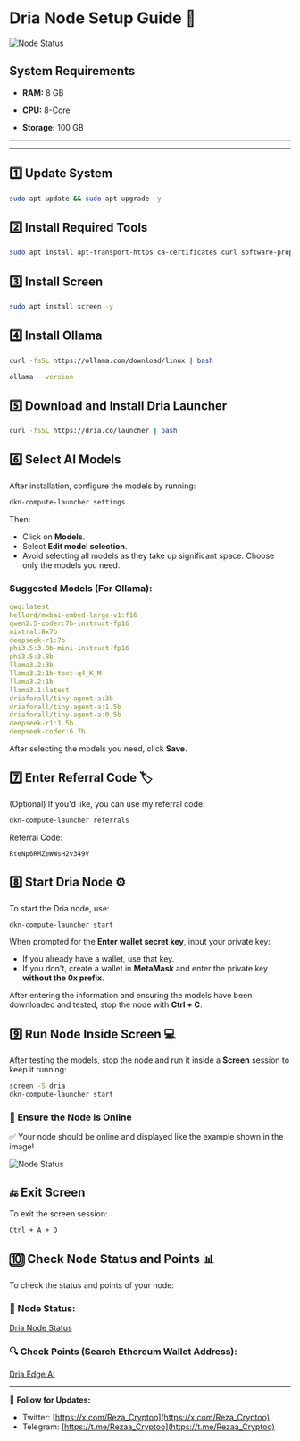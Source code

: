 # Dria Node Setup Guide 🚀

![Node Status](https://github.com/RezaCryptoo/dria/blob/main/01.JPG?raw=true)


## System Requirements

- **RAM:** 8 GB  

- **CPU:** 8-Core  

- **Storage:** 100 GB  

---
---


## 1️⃣ Update System

```bash
sudo apt update && sudo apt upgrade -y
```

## 2️⃣ Install Required Tools

```bash
sudo apt install apt-transport-https ca-certificates curl software-properties-common -y
```

## 3️⃣ Install Screen

```bash
sudo apt install screen -y
```

## 4️⃣ Install Ollama 

```bash
curl -fsSL https://ollama.com/download/linux | bash
```

```bash
ollama --version
```

## 5️⃣ Download and Install Dria Launcher 

```bash
curl -fsSL https://dria.co/launcher | bash
```

## 6️⃣ Select AI Models 
After installation, configure the models by running:

```bash
dkn-compute-launcher settings
```

Then:
- Click on **Models**.
- Select **Edit model selection**.
- Avoid selecting all models as they take up significant space. Choose only the models you need.

### Suggested Models (For Ollama):
```yaml
qwq:latest
hellord/mxbai-embed-large-v1:f16
qwen2.5-coder:7b-instruct-fp16
mixtral:8x7b
deepseek-r1:7b
phi3.5:3.8b-mini-instruct-fp16
phi3.5:3.8b
llama3.2:3b
llama3.2:1b-text-q4_K_M
llama3.2:1b
llama3.1:latest
driaforall/tiny-agent-a:3b
driaforall/tiny-agent-a:1.5b
driaforall/tiny-agent-a:0.5b
deepseek-r1:1.5b
deepseek-coder:6.7b
```
After selecting the models you need, click **Save**.

## 7️⃣ Enter Referral Code 🏷️
(Optional) If you'd like, you can use my referral code:

```bash
dkn-compute-launcher referrals
```
Referral Code:
```
RteNp6RMZeWWsH2v349V
```

## 8️⃣ Start Dria Node ⚙️
To start the Dria node, use:

```bash
dkn-compute-launcher start
```

When prompted for the **Enter wallet secret key**, input your private key:
- If you already have a wallet, use that key.
- If you don't, create a wallet in **MetaMask** and enter the private key **without the 0x prefix**.

After entering the information and ensuring the models have been downloaded and tested, stop the node with **Ctrl + C**.

## 9️⃣ Run Node Inside Screen 💻
After testing the models, stop the node and run it inside a **Screen** session to keep it running:

```bash
screen -S dria
dkn-compute-launcher start
```

### 🔄 Ensure the Node is Online

✅ Your node should be online and displayed like the example shown in the image!

![Node Status](https://raw.githubusercontent.com/RezaCryptoo/dria/main/02.JPG)

## 🔚 Exit Screen
To exit the screen session:

```bash
Ctrl + A + D
```

## 🔟 Check Node Status and Points 📊
To check the status and points of your node:

### 🧠 Node Status:
[Dria Node Status](https://dria.co/edge-ai/my-node)

### 🔍 Check Points (Search Ethereum Wallet Address):
[Dria Edge AI](https://dria.co/edge-ai)



---

📢 **Follow for Updates:**
- Twitter: [https://x.com/Reza_Cryptoo](https://x.com/Reza_Cryptoo)
- Telegram: [https://t.me/Rezaa_Cryptoo](https://t.me/Rezaa_Cryptoo)


